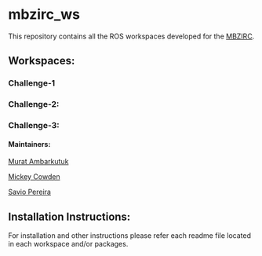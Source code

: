 # mbzirc_ws

This repository contains all the ROS workspaces developed for the [MBZIRC](http://www.mbzirc.com).

## Workspaces:
### Challenge-1

### Challenge-2:

### Challenge-3:

#### Maintainers:
[Murat Ambarkutuk](https://github.com/eroniki)

[Mickey Cowden](https://github.com/Mickey13)

[Savio Pereira](https://github.com/JesusSaves747)

## Installation Instructions:
For installation and other instructions please refer each readme file located in each workspace and/or packages.

